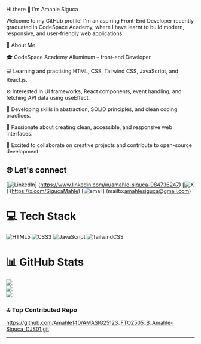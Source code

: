 Hi there 👋 I'm Amahle Siguca

Welcome to my GitHub profile!
I'm an aspiring Front-End Developer recently graduated in CodeSpace Academy, where I have  learnt to build modern, responsive, and user-friendly web applications.

🌱 About Me

🎓  CodeSpace Academy Alluminum – front-end Developer.

💻 Learning and practising HTML, CSS, Tailwind CSS, JavaScript, and React.js.

⚙️ Interested in UI frameworks, React components, event handling, and fetching API data using useEffect.

🧠 Developing skills in abstraction, SOLID principles, and clean coding practices.

🤖 Passionate about creating clean, accessible, and responsive web interfaces.

🤝 Excited to collaborate on creative projects and contribute to open-source development.


## 🌐 Let's connect 
[![LinkedIn](https://img.shields.io/badge/LinkedIn-%230077B5.svg?logo=linkedin&logoColor=white)] (https://www.linkedin.com/in/amahle-siguca-984736247) [![X](https://img.shields.io/badge/X-black.svg?logo=X&logoColor=white)] (https://x.com/SigucaMahle)  [![email](https://img.shields.io/badge/Email-D14836?logo=gmail&logoColor=white)] (mailto:amahlesiguca@gmail.com) 

# 💻 Tech Stack

![HTML5](https://img.shields.io/badge/html5-%23E34F26.svg?style=for-the-badge&logo=html5&logoColor=white) ![CSS3](https://img.shields.io/badge/css3-%231572B6.svg?style=for-the-badge&logo=css3&logoColor=white) ![JavaScript](https://img.shields.io/badge/javascript-%23323330.svg?style=for-the-badge&logo=javascript&logoColor=%23F7DF1E) ![TailwindCSS](https://img.shields.io/badge/tailwindcss-%2338B2AC.svg?style=for-the-badge&logo=tailwind-css&logoColor=white)


# 📊 GitHub Stats

![](https://github-readme-stats.vercel.app/api?username=Amahle140&theme=dark&hide_border=false&include_all_commits=false&count_private=false)<br/>
![](https://nirzak-streak-stats.vercel.app/?user=Amahle140&theme=dark&hide_border=false)<br/>
![](https://github-readme-stats.vercel.app/api/top-langs/?username=Amahle140&theme=dark&hide_border=false&include_all_commits=false&count_private=false&layout=compact)

### 🔝 Top Contributed Repo

https://github.com/Amahle140/AMASIG25123_FTO2505_B_Amahle-Siguca_DJS01.git


---

